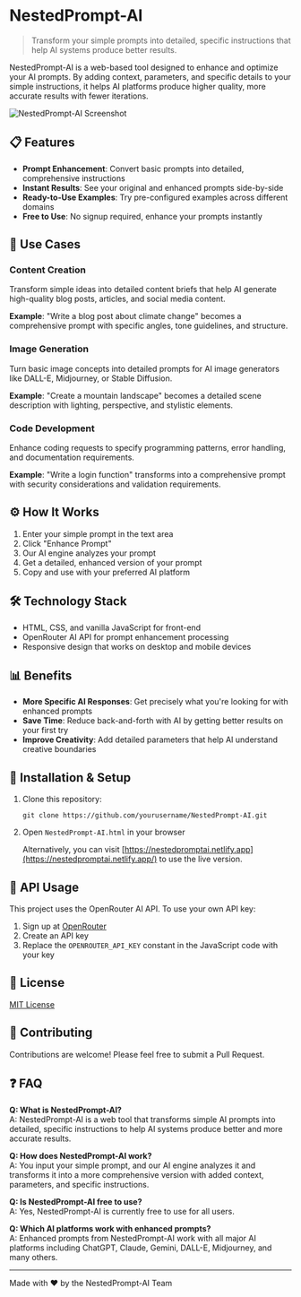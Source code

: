 # NestedPrompt-AI

> Transform your simple prompts into detailed, specific instructions that help AI systems produce better results.

NestedPrompt-AI is a web-based tool designed to enhance and optimize your AI prompts. By adding context, parameters, and specific details to your simple instructions, it helps AI platforms produce higher quality, more accurate results with fewer iterations.

![NestedPrompt-AI Screenshot](https://github.com/user-attachments/assets/44956075-f653-4d54-914a-9c7c80bfbec3)

## 📋 Features

- **Prompt Enhancement**: Convert basic prompts into detailed, comprehensive instructions
- **Instant Results**: See your original and enhanced prompts side-by-side
- **Ready-to-Use Examples**: Try pre-configured examples across different domains
- **Free to Use**: No signup required, enhance your prompts instantly

## 🚀 Use Cases

### Content Creation
Transform simple ideas into detailed content briefs that help AI generate high-quality blog posts, articles, and social media content.

**Example**: "Write a blog post about climate change" becomes a comprehensive prompt with specific angles, tone guidelines, and structure.

### Image Generation
Turn basic image concepts into detailed prompts for AI image generators like DALL-E, Midjourney, or Stable Diffusion.

**Example**: "Create a mountain landscape" becomes a detailed scene description with lighting, perspective, and stylistic elements.

### Code Development
Enhance coding requests to specify programming patterns, error handling, and documentation requirements.

**Example**: "Write a login function" transforms into a comprehensive prompt with security considerations and validation requirements.

## ⚙️ How It Works

1. Enter your simple prompt in the text area
2. Click "Enhance Prompt"
3. Our AI engine analyzes your prompt
4. Get a detailed, enhanced version of your prompt
5. Copy and use with your preferred AI platform

## 🛠️ Technology Stack

- HTML, CSS, and vanilla JavaScript for front-end
- OpenRouter AI API for prompt enhancement processing
- Responsive design that works on desktop and mobile devices

## 📊 Benefits

- **More Specific AI Responses**: Get precisely what you're looking for with enhanced prompts
- **Save Time**: Reduce back-and-forth with AI by getting better results on your first try
- **Improve Creativity**: Add detailed parameters that help AI understand creative boundaries

## 🧩 Installation & Setup

1. Clone this repository:
   ```
   git clone https://github.com/yourusername/NestedPrompt-AI.git
   ```

2. Open `NestedPrompt-AI.html` in your browser

   Alternatively, you can visit [https://nestedpromptai.netlify.app](https://nestedpromptai.netlify.app/) to use the live version.

## 🔑 API Usage

This project uses the OpenRouter AI API. To use your own API key:

1. Sign up at [OpenRouter](https://openrouter.ai/)
2. Create an API key
3. Replace the `OPENROUTER_API_KEY` constant in the JavaScript code with your key

## 📝 License

[MIT License](LICENSE)

## 👥 Contributing

Contributions are welcome! Please feel free to submit a Pull Request.

## ❓ FAQ

**Q: What is NestedPrompt-AI?**  
A: NestedPrompt-AI is a web tool that transforms simple AI prompts into detailed, specific instructions to help AI systems produce better and more accurate results.

**Q: How does NestedPrompt-AI work?**  
A: You input your simple prompt, and our AI engine analyzes it and transforms it into a more comprehensive version with added context, parameters, and specific instructions.

**Q: Is NestedPrompt-AI free to use?**  
A: Yes, NestedPrompt-AI is currently free to use for all users.

**Q: Which AI platforms work with enhanced prompts?**  
A: Enhanced prompts from NestedPrompt-AI work with all major AI platforms including ChatGPT, Claude, Gemini, DALL-E, Midjourney, and many others.

---

Made with ❤️ by the NestedPrompt-AI Team
